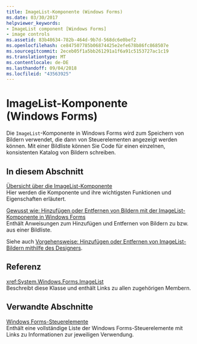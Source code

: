 ```yaml
---
title: ImageList-Komponente (Windows Forms)
ms.date: 03/30/2017
helpviewer_keywords:
- ImageList component [Windows Forms]
- image controls
ms.assetid: 83b48634-782b-464d-9b7d-568dc6e0bef2
ms.openlocfilehash: ce847507785b06874425e2efe678b86fc868507e
ms.sourcegitcommit: 2eceb05f1a5bb261291a1f6a91c5153727ac1c19
ms.translationtype: MT
ms.contentlocale: de-DE
ms.lasthandoff: 09/04/2018
ms.locfileid: "43563925"
---
```

# <a name="imagelist-component-windows-forms"></a>ImageList-Komponente (Windows Forms)
Die `ImageList`-Komponente in Windows Forms wird zum Speichern von Bildern verwendet, die dann von Steuerelementen angezeigt werden können. Mit einer Bildliste können Sie Code für einen einzelnen, konsistenten Katalog von Bildern schreiben.  
  
## <a name="in-this-section"></a>In diesem Abschnitt  
 [Übersicht über die ImageList-Komponente](../../../../docs/framework/winforms/controls/imagelist-component-overview-windows-forms.md)  
 Hier werden die Komponente und ihre wichtigsten Funktionen und Eigenschaften erläutert.  
  
 [Gewusst wie: Hinzufügen oder Entfernen von Bildern mit der ImageList-Komponente in Windows Forms](../../../../docs/framework/winforms/controls/how-to-add-or-remove-images-with-the-windows-forms-imagelist-component.md)  
 Enthält Anweisungen zum Hinzufügen und Entfernen von Bildern zu bzw. aus einer Bildliste.  
  
 Siehe auch [Vorgehensweise: Hinzufügen oder Entfernen von ImageList-Bildern mithilfe des Designers](how-to-add-or-remove-imagelist-images-with-the-designer.md).  
  
## <a name="reference"></a>Referenz  
 <xref:System.Windows.Forms.ImageList>  
 Beschreibt diese Klasse und enthält Links zu allen zugehörigen Membern.  
  
## <a name="related-sections"></a>Verwandte Abschnitte  
 [Windows Forms-Steuerelemente](../../../../docs/framework/winforms/controls/controls-to-use-on-windows-forms.md)  
 Enthält eine vollständige Liste der Windows Forms-Steuerelemente mit Links zu Informationen zur jeweiligen Verwendung.

